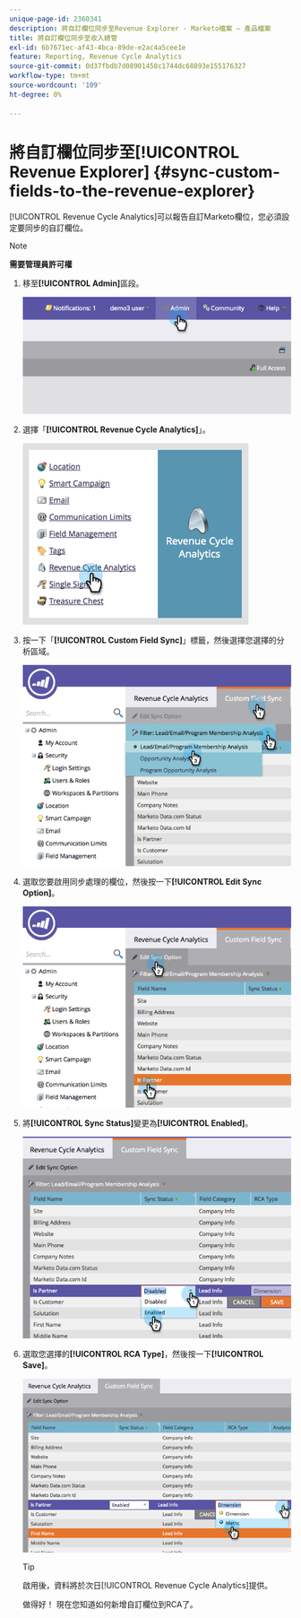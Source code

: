 ```yaml
---
unique-page-id: 2360341
description: 將自訂欄位同步至Revenue Explorer - Marketo檔案 — 產品檔案
title: 將自訂欄位同步至收入總管
exl-id: 6b7671ec-af43-4bca-89de-e2ac4a5cee1e
feature: Reporting, Revenue Cycle Analytics
source-git-commit: 0d37fbdb7d08901458c1744dc68893e155176327
workflow-type: tm+mt
source-wordcount: '109'
ht-degree: 0%

---
```


# 將自訂欄位同步至[!UICONTROL Revenue Explorer] {#sync-custom-fields-to-the-revenue-explorer}

[!UICONTROL Revenue Cycle Analytics]可以報告自訂Marketo欄位，您必須設定要同步的自訂欄位。

>[!NOTE]
>
>**需要管理員許可權**

1. 移至&#x200B;**[!UICONTROL Admin]**&#x200B;區段。

   ![](assets/image2014-9-19-9-3a51-3a11.png)

1. 選擇「**[!UICONTROL Revenue Cycle Analytics]**」。

   ![](assets/image2014-9-19-9-3a51-3a19.png)

1. 按一下「**[!UICONTROL Custom Field Sync]**」標籤，然後選擇您選擇的分析區域。

   ![](assets/image2014-9-19-9-3a51-3a26.png)

1. 選取您要啟用同步處理的欄位，然後按一下&#x200B;**[!UICONTROL Edit Sync Option]**。

   ![](assets/image2014-9-19-9-3a51-3a36.png)

1. 將&#x200B;**[!UICONTROL Sync Status]**&#x200B;變更為&#x200B;**[!UICONTROL Enabled]**。

   ![](assets/image2014-9-19-9-3a51-3a45.png)

1. 選取您選擇的&#x200B;**[!UICONTROL RCA Type]**，然後按一下&#x200B;**[!UICONTROL Save]**。

   ![](assets/image2014-9-19-9-3a51-3a52.png)

   >[!TIP]
   >
   >啟用後，資料將於次日[!UICONTROL Revenue Cycle Analytics]提供。

   做得好！ 現在您知道如何新增自訂欄位到RCA了。
